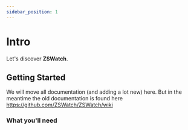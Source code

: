 ```yaml
---
sidebar_position: 1
---
```


# Intro

Let's discover **ZSWatch**.

## Getting Started

We will move all documentation (and adding a lot new) here. But in the meantime the old documentation is found here https://github.com/ZSWatch/ZSWatch/wiki


### What you'll need

